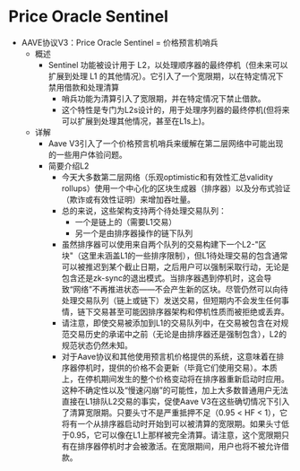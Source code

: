 # Price Oracle Sentinel

* AAVE协议V3：Price Oracle Sentinel = 价格预言机哨兵 
  * 概述 
    * Sentinel 功能被设计用于 L2，以处理顺序器的最终停机（但未来可以扩展到处理 L1 的其他情况）。它引入了一个宽限期，以在特定情况下禁用借款和处理清算 
      * 哨兵功能为清算引入了宽限期，并在特定情况下禁止借款。 
      * 这个特性是专门为L2s设计的，用于处理序列器的最终停机(但将来可以扩展到处理其他情况，甚至在L1s上)。 
  * 详解 
    * Aave V3引入了一个价格预言机哨兵来缓解在第二层网络中可能出现的一些用户体验问题。 
    * 简要介绍L2 
      * 今天大多数第二层网络（乐观optimistic和有效性汇总validity rollups）使用一个中心化的区块生成器（排序器）以及分布式验证（欺诈或有效性证明）来增加吞吐量。 
      * 总的来说，这些架构支持两个待处理交易队列： 
        * 一个是链上的（需要L1交易） 
        * 另一个是由排序器操作的链下队列 
      * 虽然排序器可以使用来自两个队列的交易构建下一个L2-"区块"（这里未涵盖L1的一些排序限制），但L1待处理交易的包含通常可以被推迟到某个截止日期，之后用户可以强制采取行动，无论是包含还是zk-sync的退出模式。当排序器遇到停机时，这会导致“网络”不再推进状态——不会产生新的区块。尽管仍然可以向待处理交易队列（链上或链下）发送交易，但短期内不会发生任何事情，链下交易甚至可能因排序器架构和停机性质而被拒绝或丢弃。 
      * 请注意，即使交易被添加到L1的交易队列中，在交易被包含在对规范交易历史的承诺中之前（无论是由排序器还是强制包含），L2的规范状态仍然未知。 
      * 对于Aave协议和其他使用预言机价格提供的系统，这意味着在排序器停机时，提供的价格不会更新（毕竟它们使用交易）。本质上，在停机期间发生的整个价格变动将在排序器重新启动时应用。这种不确定性以及“慢速闪崩”的可能性，加上大多数普通用户无法直接在L1排队L2交易的事实，促使Aave V3在这些确切情况下引入了清算宽限期。只要头寸不是严重抵押不足（0.95 < HF < 1），它将有一个从排序器启动时开始到可以被清算的宽限期。如果头寸低于0.95，它可以像在L1上那样被完全清算。请注意，这个宽限期只有在排序器停机时才会被激活。在宽限期间，用户也将不被允许借款。 
